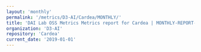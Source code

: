 ```yaml
---
layout: 'monthly'
permalink: '/metrics/D3-AI/Cardea/MONTHLY/'
title: 'DAI Lab OSS Metrics Metrics report for Cardea | MONTHLY-REPORT-2019-01-01'
organization: 'D3-AI'
repository: 'Cardea'
current_date: '2019-01-01'
---
```

